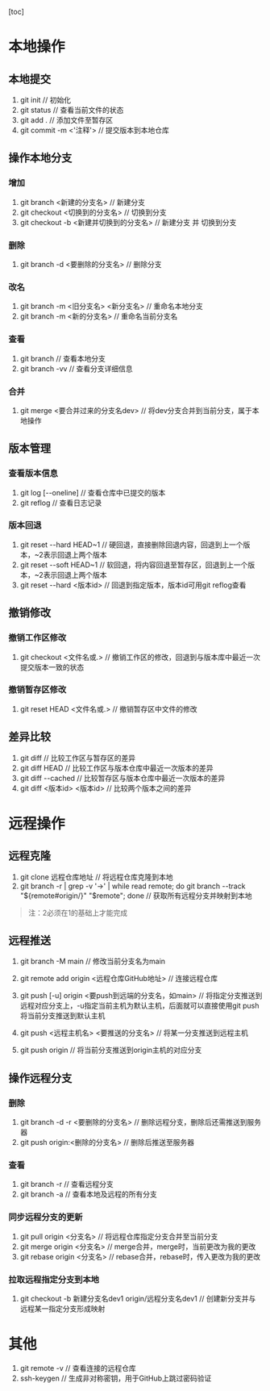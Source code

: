[toc]
# 本地操作
## 本地提交
1. git init // 初始化
2. git status // 查看当前文件的状态
3. git add . // 添加文件至暂存区
4. git commit -m <'注释'> // 提交版本到本地仓库

## 操作本地分支
### 增加
1. git branch <新建的分支名> // 新建分支
2. git checkout <切换到的分支名> // 切换到分支
3. git checkout -b <新建并切换到的分支名>  // 新建分支 并 切换到分支
### 删除
1. git branch -d <要删除的分支名> // 删除分支
### 改名
1. git branch -m <旧分支名> <新分支名> // 重命名本地分支
2. git branch -m <新的分支名> // 重命名当前分支名
### 查看
1. git branch // 查看本地分支
2. git branch -vv // 查看分支详细信息
### 合并
1. git merge <要合并过来的分支名dev> // 将dev分支合并到当前分支，属于本地操作


## 版本管理
### 查看版本信息
1. git log [--oneline] // 查看仓库中已提交的版本
2. git reflog // 查看日志记录
### 版本回退
1. git reset --hard HEAD~1  // 硬回退，直接删除回退内容，回退到上一个版本，~2表示回退上两个版本
2. git reset --soft HEAD~1  // 软回退，将内容回退至暂存区，回退到上一个版本，~2表示回退上两个版本
3. git reset --hard <版本id> // 回退到指定版本，版本id可用git reflog查看

## 撤销修改
### 撤销工作区修改
1. git checkout <文件名或.> // 撤销工作区的修改，回退到与版本库中最近一次提交版本一致的状态
### 撤销暂存区修改
1. git reset HEAD <文件名或.> // 撤销暂存区中文件的修改

## 差异比较
1. git diff // 比较工作区与暂存区的差异
2. git diff HEAD // 比较工作区与版本仓库中最近一次版本的差异
3. git diff --cached // 比较暂存区与版本仓库中最近一次版本的差异
4. git diff <版本id> <版本id> // 比较两个版本之间的差异


# 远程操作
## 远程克隆
1. git clone 远程仓库地址 // 将远程仓库克隆到本地
2. git branch -r | grep -v '\->' | while read remote; do git branch --track "${remote#origin/}" "$remote"; done // 获取所有远程分支并映射到本地
>注：2必须在1的基础上才能完成

## 远程推送
1. git branch -M main // 修改当前分支名为main
2. git remote add origin <远程仓库GitHub地址> // 连接远程仓库
3. git push [-u] origin <要push到远端的分支名，如main> // 将指定分支推送到远程对应分支上，-u指定当前主机为默认主机，后面就可以直接使用git push将当前分支推送到默认主机

1. git push <远程主机名> <要推送的分支名> // 将某一分支推送到远程主机
2. git push origin // 将当前分支推送到origin主机的对应分支

## 操作远程分支
### 删除
1. git branch -d -r <要删除的分支名> // 删除远程分支，删除后还需推送到服务器
2. git push origin:<删除的分支名> // 删除后推送至服务器
### 查看
1. git branch -r // 查看远程分支
2. git branch -a // 查看本地及远程的所有分支
### 同步远程分支的更新
1. git pull origin <分支名> // 将远程仓库指定分支合并至当前分支 
2. git merge origin <分支名> // merge合并，merge时，当前更改为我的更改
3. git rebase origin <分支名> // rebase合并，rebase时，传入更改为我的更改

### 拉取远程指定分支到本地
1. git checkout -b 新建分支名dev1 origin/远程分支名dev1 // 创建新分支并与远程某一指定分支形成映射
# 其他
1. git remote -v // 查看连接的远程仓库
2. ssh-keygen // 生成非对称密钥，用于GitHub上跳过密码验证
